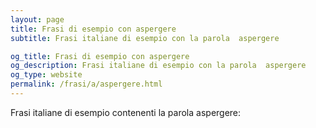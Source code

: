 ```yaml
---
layout: page
title: Frasi di esempio con aspergere 
subtitle: Frasi italiane di esempio con la parola  aspergere

og_title: Frasi di esempio con aspergere 
og_description: Frasi italiane di esempio con la parola  aspergere
og_type: website
permalink: /frasi/a/aspergere.html
---
```


Frasi italiane di esempio contenenti la parola aspergere:


